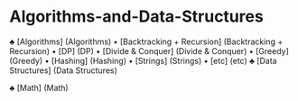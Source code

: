 # Algorithms-and-Data-Structures

♣ [Algorithms] (Algorithms)
  • [Backtracking + Recursion] (Backtracking + Recursion)
  • [DP] (DP)
  • [Divide & Conquer] (Divide & Conquer)
  • [Greedy] (Greedy)
  • [Hashing] (Hashing)
  • [Strings] (Strings)
  • [etc] (etc)
♣ [Data Structures] (Data Structures)

♣ [Math] (Math)

